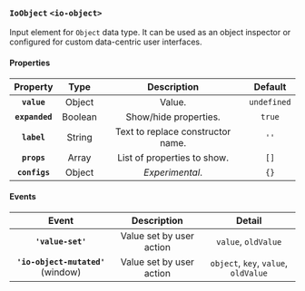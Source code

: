 ### `IoObject` `<io-object>` ###

Input element for `Object` data type. It can be used as an object inspector or configured for custom data-centric user interfaces.

#### Properties ####

| Property | Type | Description | Default |
|:--------:|:----:|:----------:|:-------:|
| **`value`** | Object | Value. | `undefined` |
| **`expanded`** | Boolean | Show/hide properties. | `true` |
| **`label`** | String | Text to replace constructor name. | `''` |
| **`props`** | Array | List of properties to show. | `[]` |
| **`configs`** | Object | _Experimental_. | `{}` |

#### Events ####

| Event | Description | Detail |
|:--------:|:----:|:----------:|
| **`'value-set'`** | Value set by user action | `value`, `oldValue` |
| **`'io-object-mutated'`** (window) | Value set by user action | `object`, `key`, `value`, `oldValue` |
